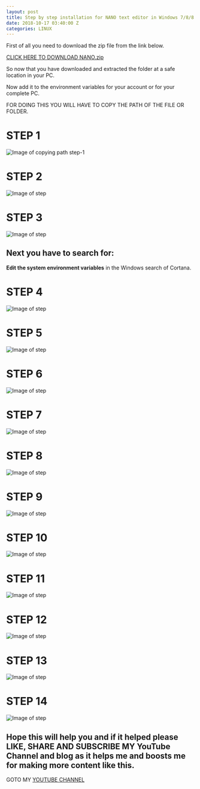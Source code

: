 ```yaml
---
layout: post
title: Step by step installation for NANO text editor in Windows 7/8/8.1/10
date: 2018-10-17 03:40:00 Z
categories: LINUX
---
```


First of all you need to download the zip file from the link below.

[CLICK HERE TO DOWNLOAD NANO.zip](https://drive.google.com/file/d/1BMEjEMn-fe234qWj5fiM2OChtQLAxlv5/view)

So now that you have downloaded and extracted the folder at a safe location in your PC.

Now add it to the environment variables for your account or for your complete PC.

FOR DOING THIS YOU WILL HAVE TO COPY THE PATH OF THE FILE OR FOLDER.

# STEP 1
![Image of copying path step-1](/assets/uploads/nano-1.png)

# STEP 2
![Image of step](/assets/uploads/nano-2.png)

# STEP 3
![Image of step](/assets/uploads/nano-3.png)


## Next you have to search for:
**Edit the system environment variables**
in the Windows search of Cortana.


# STEP 4
![Image of step](/assets/uploads/nano-4.png)

# STEP 5
![Image of step](/assets/uploads/nano-5.png)

# STEP 6
![Image of step](/assets/uploads/nano-6.png)

# STEP 7
![Image of step](/assets/uploads/nano-7.png)

# STEP 8
![Image of step](/assets/uploads/nano-8.png)

# STEP 9
![Image of step](/assets/uploads/nano-9.png)

# STEP 10
![Image of step](/assets/uploads/nano-10.png)

# STEP 11
![Image of step](/assets/uploads/nano-11.png)

# STEP 12
![Image of step](/assets/uploads/nano-12.png)

# STEP 13
![Image of step](/assets/uploads/nano-13.png)

# STEP 14
![Image of step](/assets/uploads/nano-14.png)


## Hope this will help you and if it helped please LIKE, SHARE AND SUBSCRIBE MY YouTube Channel and blog as it helps me and boosts me for making more content like this.

GOTO MY [YOUTUBE CHANNEL](https://www.youtube.com/channel/UCivdAWa9v9Fr1N5rxCkVx6g)
